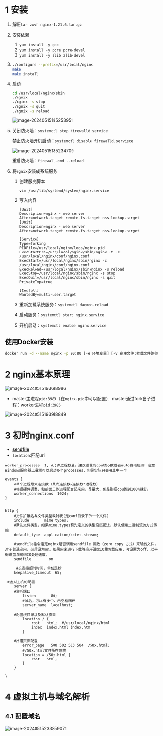 # 1 安装

1. 解压`tar zxvf nginx-1.21.6.tar.gz`

2. 安装依赖
   1. `yum install -y gcc`
   2. `yum install -y pcre pcre-devel`
   3. `yum install -y zlib zlib-devel`

3. ```bash
   ./configure --prefix=/usr/local/nginx
   make
   make install
   ```

4. 启动

   ```bash
   cd /usr/local/nginx/sbin
   ./ngnix
   ./nginx -s stop
   ./ngnix -s quit
   ./ngnix -s reload
   ```

   ![image-20240515185253951](https://typora-dusong.oss-cn-chengdu.aliyuncs.com/image-20240515185253951.png)

5. 关闭防火墙：`systemctl stop firewalld.service`

   禁止防火墙开机启动：`systemctl disable firewalld.serviece`

   ![image-20240515185234709](https://typora-dusong.oss-cn-chengdu.aliyuncs.com/image-20240515185234709.png)

   重启防火墙：`firewall-cmd --reload`

6. 将`ngnix`安装成系统服务

   1. 创建服务脚本

      `vim /usr/lib/systemd/system/nginx.service`

   2. 写入内容

      ```
      [Unit]
      Description=nginx - web server
      After=network.target remote-fs.target nss-lookup.target
      [Unit]
      Description=nginx - web server
      After=network.target remote-fs.target nss-lookup.target
      
      [Service]
      Type=forking
      PIDFile=/usr/local/nginx/logs/nginx.pid
      ExecStartPre=/usr/local/nginx/sbin/nginx -t -c /usr/local/nginx/conf/nginx.conf
      ExecStart=/usr/local/nginx/sbin/nginx -c /usr/local/nginx/conf/nginx.conf
      ExecReload=/usr/local/nginx/sbin/nginx -s reload
      ExecStop=/usr/local/nginx/sbin/nginx -s stop
      ExecQuit=/usr/local/nginx/sbin/nginx -s quit
      PrivateTmp=true
      
      [Install]
      WantedBy=multi-user.target
      ```

   3. 重新加载系统服务：`systemctl daemon-reload`

   4. 启动服务：`systemctl start nginx.service`

   5. 开机启动：`systemctl enable nginx.service`

## 使用Docker安装

```bash
docker run -d --name nginx -p 80:80 [-e 环境变量] [-v 宿主文件:挂载文件路径] nginx
```

 

# 2 nginx基本原理

![image-20240515193618986](https://typora-dusong.oss-cn-chengdu.aliyuncs.com/image-20240515193618986.png)

- master主进程`pid:3983`（在`nginx.pid`中可以配置），master通过fork出子进程：worker进程`pid:3985`

![image-20240515193918849](https://typora-dusong.oss-cn-chengdu.aliyuncs.com/image-20240515193918849.png)

# 3 初时nginx.conf

- **[sendfile](https://xiaolincoding.com/os/8_network_system/zero_copy.html#%E4%B8%BA%E4%BB%80%E4%B9%88%E8%A6%81%E6%9C%89-dma-%E6%8A%80%E6%9C%AF)**
- `location`:匹配uri

```nginx
worker_processes  1; #允许进程数量，建议设置为cpu核心数或者auto自动检测，注意Windows服务器上虽然可以启动多个processes，但是实际只会用其中一个

events {
    #单个进程最大连接数（最大连接数=连接数*进程数）
    #根据硬件调整，和前面工作进程配合起来用，尽量大，但是别把cpu跑到100%就行。
    worker_connections  1024;
}


http {
    #文件扩展名与文件类型映射表(是conf目录下的一个文件)
    include       mime.types;
    #默认文件类型，如果mime.types预先定义的类型没匹配上，默认使用二进制流的方式传输
    default_type  application/octet-stream;

    #sendfile指令指定nginx是否调用sendfile 函数（zero copy 方式）来输出文件，对于普通应用，必须设为on。如果用来进行下载等应用磁盘IO重负载应用，可设置为off，以平衡磁盘与网络IO处理速度。
    sendfile        on;
    
     #长连接超时时间，单位是秒
    keepalive_timeout  65;

 #虚拟主机的配置 
    server {
    #监听端口
        listen       80;
        #域名，可以有多个，用空格隔开
        server_name  localhost;

	#配置根目录以及默认页面
        location / {    
            root   html;  #/usr/local/nginx/html
            index  index.html index.htm;
        }

	#出错页面配置
        error_page   500 502 503 504  /50x.html;
        #/50x.html文件所在位置
        location = /50x.html {
            root   html;
        }
    }

}

```

#  4 虚拟主机与域名解析

## 4.1 配置域名

![image-20240515233859071](https://typora-dusong.oss-cn-chengdu.aliyuncs.com/image-20240515233859071.png)

